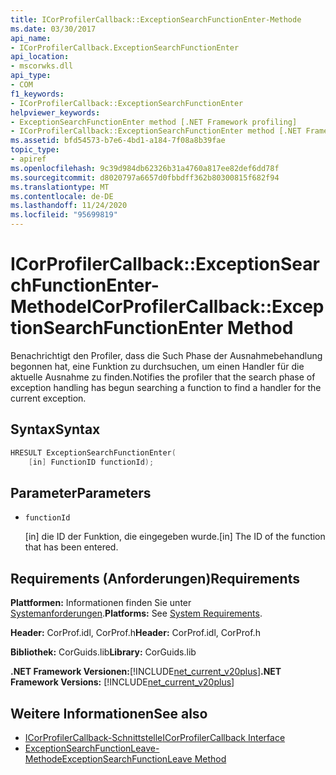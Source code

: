 ```yaml
---
title: ICorProfilerCallback::ExceptionSearchFunctionEnter-Methode
ms.date: 03/30/2017
api_name:
- ICorProfilerCallback.ExceptionSearchFunctionEnter
api_location:
- mscorwks.dll
api_type:
- COM
f1_keywords:
- ICorProfilerCallback::ExceptionSearchFunctionEnter
helpviewer_keywords:
- ExceptionSearchFunctionEnter method [.NET Framework profiling]
- ICorProfilerCallback::ExceptionSearchFunctionEnter method [.NET Framework profiling]
ms.assetid: bfd54573-b7e6-4bd1-a184-7f08a8b39fae
topic_type:
- apiref
ms.openlocfilehash: 9c39d984db62326b31a4760a817ee82def6dd78f
ms.sourcegitcommit: d8020797a6657d0fbbdff362b80300815f682f94
ms.translationtype: MT
ms.contentlocale: de-DE
ms.lasthandoff: 11/24/2020
ms.locfileid: "95699819"
---
```

# <a name="icorprofilercallbackexceptionsearchfunctionenter-method"></a><span data-ttu-id="767fd-102">ICorProfilerCallback::ExceptionSearchFunctionEnter-Methode</span><span class="sxs-lookup"><span data-stu-id="767fd-102">ICorProfilerCallback::ExceptionSearchFunctionEnter Method</span></span>

<span data-ttu-id="767fd-103">Benachrichtigt den Profiler, dass die Such Phase der Ausnahmebehandlung begonnen hat, eine Funktion zu durchsuchen, um einen Handler für die aktuelle Ausnahme zu finden.</span><span class="sxs-lookup"><span data-stu-id="767fd-103">Notifies the profiler that the search phase of exception handling has begun searching a function to find a handler for the current exception.</span></span>  
  
## <a name="syntax"></a><span data-ttu-id="767fd-104">Syntax</span><span class="sxs-lookup"><span data-stu-id="767fd-104">Syntax</span></span>  
  
```cpp  
HRESULT ExceptionSearchFunctionEnter(  
    [in] FunctionID functionId);  
```  
  
## <a name="parameters"></a><span data-ttu-id="767fd-105">Parameter</span><span class="sxs-lookup"><span data-stu-id="767fd-105">Parameters</span></span>

- `functionId`

  <span data-ttu-id="767fd-106">\[in] die ID der Funktion, die eingegeben wurde.</span><span class="sxs-lookup"><span data-stu-id="767fd-106">\[in] The ID of the function that has been entered.</span></span>
  
## <a name="requirements"></a><span data-ttu-id="767fd-107">Requirements (Anforderungen)</span><span class="sxs-lookup"><span data-stu-id="767fd-107">Requirements</span></span>  

 <span data-ttu-id="767fd-108">**Plattformen:** Informationen finden Sie unter [Systemanforderungen](../../get-started/system-requirements.md).</span><span class="sxs-lookup"><span data-stu-id="767fd-108">**Platforms:** See [System Requirements](../../get-started/system-requirements.md).</span></span>  
  
 <span data-ttu-id="767fd-109">**Header:** CorProf.idl, CorProf.h</span><span class="sxs-lookup"><span data-stu-id="767fd-109">**Header:** CorProf.idl, CorProf.h</span></span>  
  
 <span data-ttu-id="767fd-110">**Bibliothek:** CorGuids.lib</span><span class="sxs-lookup"><span data-stu-id="767fd-110">**Library:** CorGuids.lib</span></span>  
  
 <span data-ttu-id="767fd-111">**.NET Framework Versionen:**[!INCLUDE[net_current_v20plus](../../../../includes/net-current-v20plus-md.md)]</span><span class="sxs-lookup"><span data-stu-id="767fd-111">**.NET Framework Versions:** [!INCLUDE[net_current_v20plus](../../../../includes/net-current-v20plus-md.md)]</span></span>  
  
## <a name="see-also"></a><span data-ttu-id="767fd-112">Weitere Informationen</span><span class="sxs-lookup"><span data-stu-id="767fd-112">See also</span></span>

- [<span data-ttu-id="767fd-113">ICorProfilerCallback-Schnittstelle</span><span class="sxs-lookup"><span data-stu-id="767fd-113">ICorProfilerCallback Interface</span></span>](icorprofilercallback-interface.md)
- [<span data-ttu-id="767fd-114">ExceptionSearchFunctionLeave-Methode</span><span class="sxs-lookup"><span data-stu-id="767fd-114">ExceptionSearchFunctionLeave Method</span></span>](icorprofilercallback-exceptionsearchfunctionleave-method.md)
